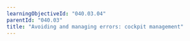 ```yaml
---
learningObjectiveId: "040.03.04"
parentId: "040.03"
title: "Avoiding and managing errors: cockpit management"
---
```


